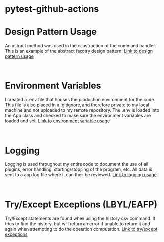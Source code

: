 # pytest-github-actions
<h1>Design Pattern Usage</h1>
<p>An astract method was used in the construction of the command handler. This is an example of the abstract facotry design pattern. <a href="./app/commands/__init__.py">Link to design pattern usage</a></p><br>

<h1>Environment Variables</h1>
<p>I created a .env file that houses the production environment for the code. This file is also placed in a .gitignore, and therefore private to my local machine and not uploaded to my remote repository. The .env is loaded into the App class and checked to make sure the environment variables are loaded and set. <a href="./app/plugins/__init__.py">Link to environment variable usage</a></p><br>

<h1>Logging</h1>
<p>Logging is used throughout my entire code to document the use of all plugins, error handling, starting/stopping of the program, etc. All data is sent to a app.log file where it can then be reviewed. <a href="./logs/app.log">Link to logging usage</a></p><br>

<h1>Try/Except Exceptions (LBYL/EAFP)</h1>
<p>Try/Except statements are found when using the history csv command. It tries to find the history, but will return an error if unable to return it and again when attempting to do the operation computation. <a href="./app/plugins/csv/__init__.py">Link to try/except exceptions</a></p><br>

